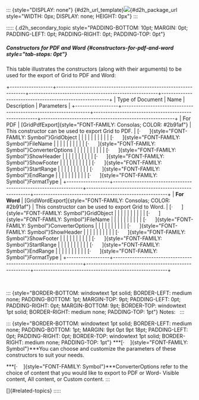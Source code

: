 ::: {style="DISPLAY: none"}
[](ms-xhelp:///?Id=d2h_url_template){#d2h_url_template}![](!package_url!){#d2h_package_url style="WIDTH: 0px; DISPLAY: none; HEIGHT: 0px"}
:::

::::: {.d2h_secondary_topic style="PADDING-BOTTOM: 10pt; MARGIN: 0pt; PADDING-LEFT: 0pt; PADDING-RIGHT: 0pt; PADDING-TOP: 0pt"}
##### Constructors for PDF and Word {#constructors-for-pdf-and-word style="tab-stops: 0pt"}

This table illustrates the constructors (along with their arguments) to be used for the export of Grid to PDF and Word:

+------------------+-----------------------------------------------------------------+------------------------------------------------------+--------------------------------------------------------+
| Type of Document | Name                                                            | Description                                          | Parameters                                             |
+------------------+-----------------------------------------------------------------+------------------------------------------------------+--------------------------------------------------------+
| For PDF          | [GridPdfExport]{style="FONT-FAMILY: Consolas; COLOR: #2b91af"}  | This constructor can be used to export Grid to PDF.  | [·      ]{style="FONT-FAMILY: Symbol"}GridObject       |
|                  |                                                                 |                                                      |                                                        |
|                  |                                                                 |                                                      | [·      ]{style="FONT-FAMILY: Symbol"}FileName         |
|                  |                                                                 |                                                      |                                                        |
|                  |                                                                 |                                                      | [·      ]{style="FONT-FAMILY: Symbol"}ConverterOptions |
|                  |                                                                 |                                                      |                                                        |
|                  |                                                                 |                                                      | [·      ]{style="FONT-FAMILY: Symbol"}ShowHeader       |
|                  |                                                                 |                                                      |                                                        |
|                  |                                                                 |                                                      | [·      ]{style="FONT-FAMILY: Symbol"}ShowFooter       |
|                  |                                                                 |                                                      |                                                        |
|                  |                                                                 |                                                      | [·      ]{style="FONT-FAMILY: Symbol"}StartRange       |
|                  |                                                                 |                                                      |                                                        |
|                  |                                                                 |                                                      | [·      ]{style="FONT-FAMILY: Symbol"}EndRange         |
|                  |                                                                 |                                                      |                                                        |
|                  |                                                                 |                                                      | [·      ]{style="FONT-FAMILY: Symbol"}FormatType       |
+------------------+-----------------------------------------------------------------+------------------------------------------------------+--------------------------------------------------------+
| **For Word**     | [GridWordExport]{style="FONT-FAMILY: Consolas; COLOR: #2b91af"} | This constructor can be used to export Grid to Word. | [·      ]{style="FONT-FAMILY: Symbol"}GridObject       |
|                  |                                                                 |                                                      |                                                        |
|                  |                                                                 |                                                      | [·      ]{style="FONT-FAMILY: Symbol"}FileName         |
|                  |                                                                 |                                                      |                                                        |
|                  |                                                                 |                                                      | [·      ]{style="FONT-FAMILY: Symbol"}ConverterOptions |
|                  |                                                                 |                                                      |                                                        |
|                  |                                                                 |                                                      | [·      ]{style="FONT-FAMILY: Symbol"}ShowHeader       |
|                  |                                                                 |                                                      |                                                        |
|                  |                                                                 |                                                      | [·      ]{style="FONT-FAMILY: Symbol"}ShowFooter       |
|                  |                                                                 |                                                      |                                                        |
|                  |                                                                 |                                                      | [·      ]{style="FONT-FAMILY: Symbol"}StartRange       |
|                  |                                                                 |                                                      |                                                        |
|                  |                                                                 |                                                      | [·      ]{style="FONT-FAMILY: Symbol"}EndRange         |
|                  |                                                                 |                                                      |                                                        |
|                  |                                                                 |                                                      | [·      ]{style="FONT-FAMILY: Symbol"}FormatType       |
+------------------+-----------------------------------------------------------------+------------------------------------------------------+--------------------------------------------------------+

 

::: {style="BORDER-BOTTOM: windowtext 1pt solid; BORDER-LEFT: medium none; PADDING-BOTTOM: 1pt; MARGIN-TOP: 9pt; PADDING-LEFT: 0pt; PADDING-RIGHT: 0pt; MARGIN-BOTTOM: 9pt; BORDER-TOP: windowtext 1pt solid; BORDER-RIGHT: medium none; PADDING-TOP: 1pt"}
Notes:  
:::

::: {style="BORDER-BOTTOM: windowtext 1pt solid; BORDER-LEFT: medium none; PADDING-BOTTOM: 1pt; MARGIN: 9pt 0pt 9pt 18pt; PADDING-LEFT: 0pt; PADDING-RIGHT: 0pt; BORDER-TOP: windowtext 1pt solid; BORDER-RIGHT: medium none; PADDING-TOP: 1pt"}
***[·    ]{style="FONT-FAMILY: Symbol"}***You can choose and customize the parameters of these constructors to suit your needs.

***[·    ]{style="FONT-FAMILY: Symbol"}***ConverterOptions refer to the choice of content that you would like to export to PDF or Word- Visible content, All content, or Custom content.
:::

[]{#related-topics}
:::::
